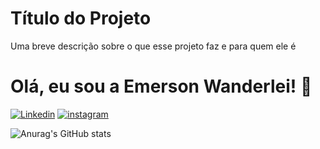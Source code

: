 
# Título do Projeto

Uma breve descrição sobre o que esse projeto faz e para quem ele é


# Olá, eu sou a Emerson Wanderlei! 👋

[![Linkedin](https://img.shields.io/badge/LinkedIn-0077B5?style=for-the-badge&logo=linkedin&logoColor=white)](https://www.linkedin.com/in/emerson-wanderlei/)
[![instagram](https://img.shields.io/badge/Instagram-E4405F?style=for-the-badge&logo=instagram&logoColor=white)](https://www.instagram.com/emerson.wanderlei/)

![Anurag's GitHub stats](https://github-readme-stats.vercel.app/api?username=emersonwanderlei&show_icons=true&theme=radical)




